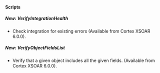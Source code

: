 
#### Scripts
##### New: VerifyIntegrationHealth
- Check integration for existing errors (Available from Cortex XSOAR 6.0.0).
##### New: VerifyObjectFieldsList
- Verify that a given object includes all the given fields. (Available from Cortex XSOAR 6.0.0).

